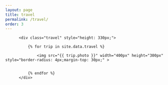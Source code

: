 ```yaml
---
layout: page
title: travel
permalink: /travel/
order: 3
---
```


<div id="body">
  <div id="main">
  	
	  	  <div class="travel" style="height: 330px;">

			  {% for trip in site.data.travel %}

			      <img src="{{ trip.photo }}" width="400px" height="300px" style="border-radius: 4px;margin-top: 30px;" >
			     

			  {% endfor %}
		  </div>
	

  </div>
</div>

<script type="text/javascript">
    var index = 0;

    function flipPhotos(){ 
      [].forEach.call(document.images,function (v,i) { document.images[i].hidden = i!==index;});
      index = (index+1) % document.images.length;
    }

    window.onload = function () {
 
    	setInterval(flipPhotos, 1000),hideTd("travel")};

    
    function hideTd(className){
	    var elements = document.getElementsByClassName(className);

	    //elements[1].style.display = 'none'; 
	    console.log("length",elements.length);
	    for(var i = 0, length = elements.length; i < length; i++) {
	      
	       elements[i].style.display = 'block'; 
	    }
 	}
 </script>